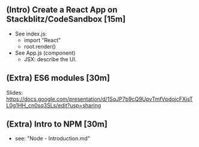 


## (Intro) Create a React App on Stackblitz/CodeSandbox [15m]

- See index.js:
  - import "React"
  - root.render()
- See App.js (component)
  - JSX: describe the UI.



## (Extra) ES6 modules [30m]

Slides: https://docs.google.com/presentation/d/1SqJP7b9cQ9UpvTmfVpdojcFXjsTL0g1HH_cn0sq3SLs/edit?usp=sharing




## (Extra) Intro to NPM [30m]

- see: "Node - Introduction.md"

  <!--
  @todo: 

  Quick unit about NPM [30m.]
  - intro to npm
  - creating an npm repo
  - installing a package (ex. cowsay)
  - package.json 
  - explain scripts ? (it can also be done later)

  Note: it can be linked to the concepts of ES6 modules
  ex.:
  - students fork an initial repo with 2 files
  - explain ES6 modules
  - explain NPM & install one dependency

  -->

  
